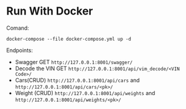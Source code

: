 Run With Docker
=====================
Comand:

`docker-compose --file docker-compose.yml up -d`

Endpoints:
- Swagger GET `http://127.0.0.1:8001/swagger/`
- Decode the VIN GET `http://127.0.0.1:8001/api/vim_decode/<VIN Code>/`
- Cars(CRUD) `http://127.0.0.1:8001/api/cars` and `http://127.0.0.1:8001/api/cars/<pk>/`
- Weight (CRUD) `http://127.0.0.1:8001/api/weights` and `http://127.0.0.1:8001/api/weights/<pk>/`
